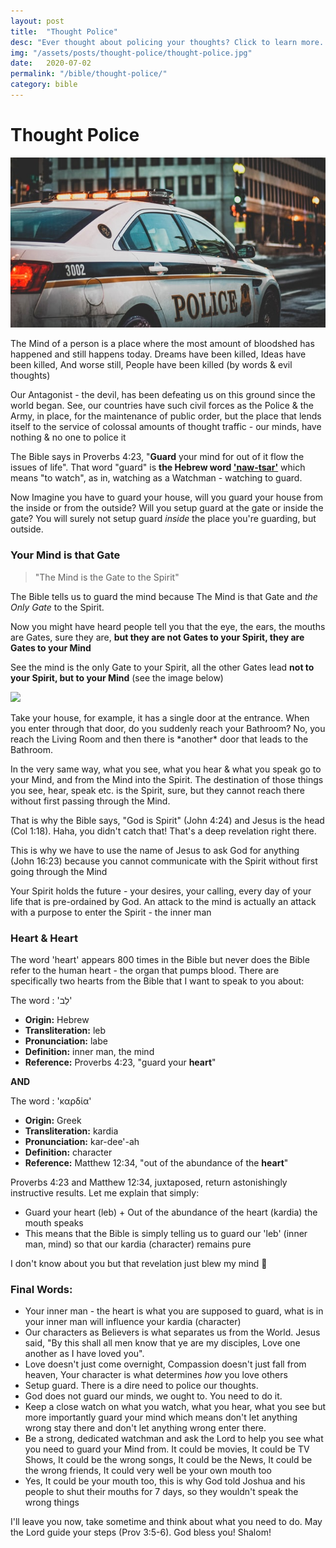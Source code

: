 ```yaml
---
layout: post
title:  "Thought Police"
desc: "Ever thought about policing your thoughts? Click to learn more..."
img: "/assets/posts/thought-police/thought-police.jpg"
date:   2020-07-02
permalink: "/bible/thought-police/"
category: bible
---
```


# Thought Police 
<p>
  <img src="/assets/posts/thought-police/thought-police.jpg"/>
</p>

The Mind of a person is a place where the most amount of bloodshed has happened and still happens today. Dreams have been killed, Ideas have been killed, And worse still, People have been killed (by words & evil thoughts) 

Our Antagonist - the devil, has been defeating us on this ground since the world began. See, our countries have such civil forces as the Police & the Army, in place, for the maintenance of public order, but the place that lends itself to the service of colossal amounts of thought traffic - our minds, have nothing & no one to police it 

The Bible says in Proverbs 4:23, "**Guard** your mind for out of it flow the issues of life". That word "guard" is **the Hebrew word ['naw-tsar'](https://biblehub.com/hebrew/5341.htm)** which means "to watch", as in, watching as a Watchman - watching to guard.

Now Imagine you have to guard your house, will you guard your house from the inside or from the outside? Will you setup guard at the gate or inside the gate? You will surely not setup guard *inside* the place you're guarding, but outside.

### Your Mind is that Gate

> "The Mind is the Gate to the Spirit"

The Bible tells us to guard the mind because The Mind is that Gate and *the Only Gate* to the Spirit.

Now you might have heard people tell you that the eye, the ears, the mouths are Gates, sure they are, **but they are not Gates to your Spirit, they are Gates to your Mind**

See the mind is the only Gate to your Spirit, all the other Gates lead **not to your Spirit, but to your Mind** (see the image below)

<p>
  <img src="/assets/posts/thought-police/gates.jpg"/>
</p> 
Take your house, for example, it has a single door at the entrance. When you enter through that door, do you suddenly reach your Bathroom? No, you reach the Living Room and then there is *another* door that leads to the Bathroom. 

In the very same way, what you see, what you hear & what you speak go to your Mind, and from the Mind into the Spirit. The destination of those things you see, hear, speak etc. is the Spirit, sure, but they cannot reach there without first passing through the Mind.

That is why the Bible says, "God is Spirit" (John 4:24) and Jesus is the head (Col 1:18). Haha, you didn't catch that! That's a deep revelation right there.

This is why we have to use the name of Jesus to ask God for anything (John 16:23) because you cannot communicate with the Spirit without first going through the Mind

Your Spirit holds the future - your desires, your calling, every day of your life that is pre-ordained by God. An attack to the mind is actually an attack with a purpose to enter the Spirit - the inner man

### Heart & Heart

The word 'heart' appears 800 times in the Bible but never does the Bible refer to the human heart - the organ that pumps blood. There are specifically two hearts from the Bible that I want to speak to you about:

The word : 'לֵב'

- **Origin:** Hebrew
- **Transliteration:** leb
- **Pronunciation:** labe
- **Definition:** inner man, the mind
- **Reference:** Proverbs 4:23, "guard your **heart**"

**AND**

The word : 'καρδία' 

- **Origin:** Greek
- **Transliteration:** kardia
- **Pronunciation:** kar-dee'-ah
- **Definition:** character
- **Reference:** Matthew 12:34, "out of the abundance of the **heart**"

Proverbs 4:23 and Matthew 12:34, juxtaposed, return astonishingly instructive results. Let me explain that simply:

* Guard your heart (leb) + Out of the abundance of the heart (kardia) the mouth speaks
* This means that the Bible is simply telling us to guard our 'leb' (inner man, mind) so that our kardia (character) remains pure

I don't know about you but that revelation just blew my mind 🤯

### Final Words:

* Your inner man - the heart is what you are supposed to guard, what is in your inner man will influence your kardia (character)
* Our characters as Believers is what separates us from the World. Jesus said, "By this shall all men know that ye are my disciples, Love one another as I have loved you".
* Love doesn't just come overnight, Compassion doesn't just fall from heaven, Your character is what determines *how* you love others
* Setup guard. There is a dire need to police our thoughts. 
* God does not guard our minds, we ought to. You need to do it.
* Keep a close watch on what you watch, what you hear, what you see but more importantly guard your mind which means don't let anything wrong stay there and don't let anything wrong enter there. 
* Be a strong, dedicated watchman and ask the Lord to help you see what you need to guard your Mind from. It could be movies, It could be TV Shows, It could be the wrong songs, It could be the News, It could be the wrong friends, It could very well be your own mouth too
* Yes, It could be your mouth too, this is why God told Joshua and his people to shut their mouths for 7 days, so they wouldn't speak the wrong things

I'll leave you now, take sometime and think about what you need to do. May the Lord guide your steps (Prov 3:5-6). God bless you! Shalom!




